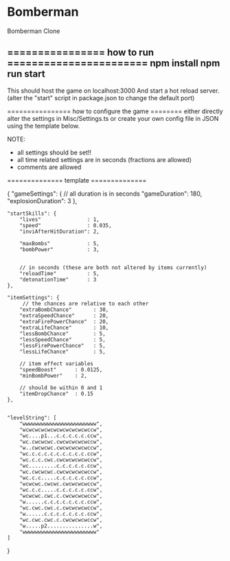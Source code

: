 # Bomberman
Bomberman Clone

================ how to run =======================
npm install
npm run start 
-------------
This should host the game on localhost:3000 
And start a hot reload server.
(alter the "start" script in package.json to change the default port)


================ how to configure the game ========
either directly alter the settings in Misc/Settings.ts
or create your own config file in JSON using the template below.

NOTE: 
- all settings should be set!!
- all time related settings are in seconds (fractions are allowed)
- comments are allowed

============== template ==============

{
    "gameSettings": {
        // all duration is in seconds
        "gameDuration": 180,
        "explosionDuration": 3
    },

    "startSkills": {
        "lives"               : 1,
        "speed"               : 0.035,
        "inviAfterHitDuration": 2,

        "maxBombs"            : 5,
        "bombPower"           : 3,
        

        // in seconds (these are both not altered by items currently)
        "reloadTime"          : 5, 
        "detonationTime"      : 3
    },

    "itemSettings": {
         // the chances are relative to each other
        "extraBombChance"       : 30,
        "extraSpeedChance"      : 20,
        "extraFirePowerChance"  : 20,
        "extraLifeChance"       : 10,
        "lessBombChance"        : 5,
        "lessSpeedChance"       : 5,
        "lessFirePowerChance"   : 5,
        "lessLifeChance"        : 5,
        
        // item effect variables
        "speedBoost"      : 0.0125,
        "minBombPower"    : 2,
        
        // should be within 0 and 1
        "itemDropChance"  : 0.15
    },

    
    "levelString": [
        "wwwwwwwwwwwwwwwwwwwwwwww",
        "wcwcwcwcwcwcwcwcwcwcwccw",
        "wc....p1...c.c.c.c.c.ccw",
        "wc.cwcwcwc.cwcwcwcwcwccw",
        "w..cwcwcwc.cwcwcwcwcwccw",
        "wc.c.c.c.c.c.c.c.c.c.ccw",
        "wc.c.c.cwc.cwcwcwcwcwccw",
        "wc.........c.c.c.c.c.ccw",
        "wc.cwcwcwc.cwcwcwcwcwccw",
        "wc.c.c.....c.c.c.c.c.ccw",
        "wcwcwc.cwcwc.cwcwcwcwccw",
        "wc.c.c.....c.c.c.c.c.ccw",
        "wcwcwc.cwc.c.cwcwcwcwccw",
        "w......c.c.c.c.c.c.c.ccw",
        "wc.cwc.cwc.c.cwcwcwcwccw",
        "w......c.c.c.c.c.c.c.ccw",
        "wc.cwc.cwc.c.cwcwcwcwccw",
        "w.....p2...............w",
        "wwwwwwwwwwwwwwwwwwwwwwww"
    ]

}
